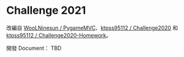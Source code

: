 # Challenge 2021

改編自 [WooLNinesun / PygameMVC](https://github.com/WooLNinesun/PygameMVC)、[ktpss95112 / Challenge2020](https://github.com/ktpss95112/Challenge2020) 和 [ktpss95112 / Challenge2020-Homework](https://github.com/ktpss95112/Challenge2020-Homework)。

開發 Document： TBD
